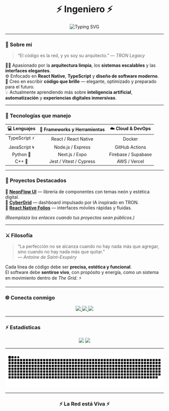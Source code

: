 <!-- 🌌 Perfil Futurista Estilo TRON - Ingeniero -->

<h1 align="center">
  ⚡ Ingeniero ⚡  
</h1>

<p align="center">
  <img src="https://readme-typing-svg.demolab.com?font=Orbitron&size=28&duration=4000&pause=2000&color=00FFF7&center=true&vCenter=true&width=600&lines=Ingeniero+de+Software;Desarrollador+Full+Stack;Diseño+Futurista+y+Código+Limpio;El+Futuro+es+Ahora" alt="Typing SVG" />
</p>

---

### 🧠 Sobre mí

> “El código es la red, y yo soy su arquitecto.” — *TRON Legacy*

👨‍💻 Apasionado por la **arquitectura limpia**, los **sistemas escalables** y las **interfaces elegantes**.  
⚙️ Enfocado en **React Native**, **TypeScript** y **diseño de software moderno**.  
🚀 Creo en escribir **código que brille** — elegante, optimizado y preparado para el futuro.  
💡 Actualmente aprendiendo más sobre **inteligencia artificial**, **automatización** y **experiencias digitales inmersivas**.

---

### 🧬 Tecnologías que manejo

<div align="center">

| 💻 Lenguajes | 🧩 Frameworks y Herramientas | ☁️ Cloud & DevOps |
|:-------------:|:----------------------------:|:----------------:|
| TypeScript ⚡ | React / React Native | Docker |
| JavaScript 🌀 | Node.js / Express | GitHub Actions |
| Python 🧠 | Next.js / Expo | Firebase / Supabase |
| C++ 🔩 | Jest / Vitest / Cypress | AWS / Vercel |

</div>

---

### 💾 Proyectos Destacados

🔹 **[NeonFlow UI](#)** — librería de componentes con temas neón y estética digital.  
🔹 **[CyberGrid](#)** — dashboard impulsado por IA inspirado en TRON.  
🔹 **[React Native Folios](#)** — interfaces móviles rápidas y fluidas.  

*(Reemplaza los enlaces cuando tus proyectos sean públicos.)*

---

### ⚔️ Filosofía

> “La perfección no se alcanza cuando no hay nada más que agregar,  
> sino cuando no hay nada más que quitar.”  
> — *Antoine de Saint-Exupéry*

Cada línea de código debe ser **precisa, estética y funcional**.  
El software debe **sentirse vivo**, con propósito y energía, como un sistema en movimiento dentro de *The Grid*. ⚡  

---

### 🌐 Conecta conmigo

<p align="center">
  <a href="https://github.com/Ingeniero">
    <img src="https://img.shields.io/badge/GitHub-00FFF7?style=for-the-badge&logo=github&logoColor=black" />
  </a>
  <a href="https://www.linkedin.com/in/tu-perfil">
    <img src="https://img.shields.io/badge/LinkedIn-001F3F?style=for-the-badge&logo=linkedin&logoColor=00FFF7" />
  </a>
  <a href="mailto:tuemail@ejemplo.com">
    <img src="https://img.shields.io/badge/Email-111111?style=for-the-badge&logo=gmail&logoColor=00FFF7" />
  </a>
</p>

---

### ⚡ Estadísticas

<p align="center">
  <img height="180em" src="https://github-readme-stats.vercel.app/api?username=Ingeniero&show_icons=true&theme=tokyonight&hide_border=true&bg_color=0D1117&icon_color=00FFF7&title_color=00FFF7&text_color=00FFF7" />
  <img height="180em" src="https://github-readme-streak-stats.herokuapp.com?user=Ingeniero&theme=tokyonight&hide_border=true&background=0D1117&ring=00FFF7&fire=00FFF7&currStreakLabel=00FFF7" />
</p>

---

<p align="center">
  <img src="https://github.com/Platane/snk/raw/output/github-contribution-grid-snake.svg" alt="snake animation" />
</p>

---

<h3 align="center">⚡ La Red está Viva ⚡</h3>
